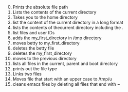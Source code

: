 0. Prints the absolute file path
1. Lists the contents of the current directory
2. Takes you to the home directory
3. list the content of the current directory in a long format
4. lists the contents of thecurrent directory including the .
5. list files and user IDs
6. adds the my_first_directory in /tmp directory
7. moves betty to my_first_directory
8. deletes the betty file 
9. deletes the my_first_directory
10. moves to the previous directory
11. lists all files in the current, parent and boot directory
12. prints out the file type
13. Links two files 
15. Moves file that start with an upper case to /tmp/u
16. cleans emacs files by deleting all files that end with ~
